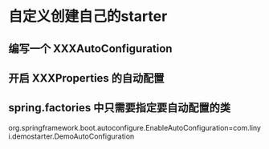 # 自定义创建自己的starter

## 编写一个 XXXAutoConfiguration
## 开启 XXXProperties 的自动配置
## spring.factories 中只需要指定要自动配置的类

org.springframework.boot.autoconfigure.EnableAutoConfiguration=com.linyi.demostarter.DemoAutoConfiguration